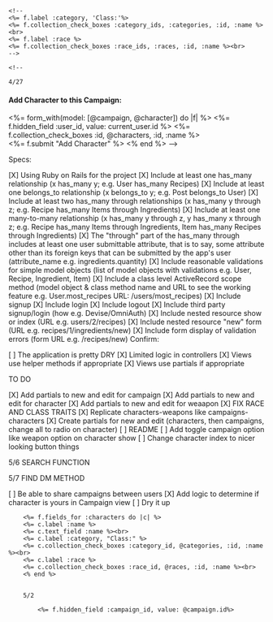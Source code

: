     <!--
    <%= f.label :category, 'Class:'%>
    <%= f.collection_check_boxes :category_ids, :categories, :id, :name %><br>
    <%= f.label :race %>
    <%= f.collection_check_boxes :race_ids, :races, :id, :name %><br>
    -->

    <!--

    4/27
<h4>Add Character to this Campaign:</h4>
<%= form_with(model: [@campaign, @character]) do |f| %>
    <%= f.hidden_field :user_id, value: current_user.id %>
    <%= f.collection_check_boxes :id, @characters, :id, :name %><br>
    <%= f.submit "Add Character" %>
<% end %>
-->
<!-- Somehow need this above form to change Adventure (so that character_id and campaign_id )-->

Specs:

 [X] Using Ruby on Rails for the project
 [X] Include at least one has_many relationship (x has_many y; e.g. User has_many Recipes)
 [X] Include at least one belongs_to relationship (x belongs_to y; e.g. Post belongs_to User)
 [X] Include at least two has_many through relationships (x has_many y through z; e.g. Recipe has_many Items through Ingredients)
 [X] Include at least one many-to-many relationship (x has_many y through z, y has_many x through z; e.g. Recipe has_many Items through Ingredients, Item has_many Recipes through Ingredients)
 [X] The "through" part of the has_many through includes at least one user submittable attribute, that is to say, some attribute other than its foreign keys that can be submitted by the app's user (attribute_name e.g. ingredients.quantity)
 [X] Include reasonable validations for simple model objects (list of model objects with validations e.g. User, Recipe, Ingredient, Item)
 [X] Include a class level ActiveRecord scope method (model object & class method name and URL to see the working feature e.g. User.most_recipes URL: /users/most_recipes)
 [X] Include signup
 [X] Include login
 [X] Include logout
 [X] Include third party signup/login (how e.g. Devise/OmniAuth)
 [X] Include nested resource show or index (URL e.g. users/2/recipes)
 [X] Include nested resource "new" form (URL e.g. recipes/1/ingredients/new)
 [X] Include form display of validation errors (form URL e.g. /recipes/new)
Confirm:

 [ ] The application is pretty DRY
 [X] Limited logic in controllers
 [X] Views use helper methods if appropriate
 [X] Views use partials if appropriate

TO DO 

[X] Add partials to new and edit for campaign
[X] Add partials to new and edit for character
[X] Add partials to new and edit for weaapon
[X] FIX RACE AND CLASS TRAITS
[X] Replicate characters-weapons like campaigns-characters
[X] Create partials for new and edit (characters, then campaigns, change all to radio on character)
[ ] README
[ ] Add toggle campaign option like weapon option on character show
[ ] Change character index to nicer looking button things




5/6 SEARCH FUNCTION
<!--
        <%= form_with(url: characters_search_path, method: 'get', class: 'd-flex') do |f|%>
          <%= f.text_field :title, class: "form-control me-2", placeholder: "Search Characters" %>
          <%= f.submit :Search, class: "btn btn-outline-success" %>
        <% end %> 
-->

5/7 FIND DM METHOD
<!--
<h3><% find_dm %></h3>
-->



[ ] Be able to share campaigns between users
[X] Add logic to determine if character is yours in Campaign view
[ ] Dry it up

        <%= f.fields_for :characters do |c| %>
        <%= c.label :name %>
        <%= c.text_field :name %><br>
        <%= c.label :category, "Class:" %>
        <%= c.collection_check_boxes :category_id, @categories, :id, :name %><br>
        <%= c.label :race %>
        <%= c.collection_check_boxes :race_id, @races, :id, :name %><br>
        <% end %>


        5/2

            <%= f.hidden_field :campaign_id, value: @campaign.id%>